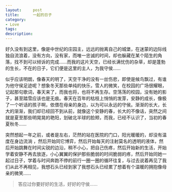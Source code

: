 ```yaml
---
layout:     post
title:      一起的日子
category:   
- Love
tags: 
description: 
---
```


好久没有到这里，像是中世纪的庄园主，远远的抛离自己的城堡，在迷蒙的边际线独自流浪着，没有方向，没有家，而唯一忠诚的时间，却也躲藏在某个陌生的角落，找不到可以倾诉的完成……而我的这片天空，已经长满忧伤的杂草，却是蓬勃的生长，不在的日子，它们便是这里的主人，为我守侯…… 

似乎应该明朗，像春天的明了，天空干净的没有一丝伤悲，即使是候鸟飘过，有谁为他守侯足迹呢？想象冬天那些单纯的快乐，雪人的微笑，在校园的广场很耀眼，记起那句歌词，春天来了，而我也将，也将不再生存。空荡荡的校园，没有她的影子，甚至踏雪应该也是无痕。春天在百年的枯枝上悄悄的发芽，安静的成长，像极了一个听话的孩子啊，依偎在母亲的身边，以为可以永远的守侯。渐渐的长大，长大的渐渐，我们却已经回不到从前，就像这个安静的春，长大的不像话，突然之间就是夏至那些明晃晃的艳阳，划破北半球的脸颊，而我，已经不认识了，当初的春夏秋冬…… 

突然想起一年之前，或者是左右，茫然的站在医院的门口，阳光暖暖的，却没有温度在身边流淌 ，然后开始同它博弈，然后开始每天的注射莫名的透明的液体，然后开始跳舞在时间尖锐的边沿，稍不小心，把自己伤疼，然后开始新的生活，开始学着安静不再去放逐，小心翼翼的保护那些脆弱的时间脆弱的疼，然后开始同她一起过日子，学着与时间奔跑不停的前行一圈一圈的循环往复，与过去说着再见了我们从此不再相见，我想石头已经到家了我想石头已经累了想着有个温暖的拥抱像母亲的微笑…… 

> 答应过你要好好的生活，好好的守侯…… 